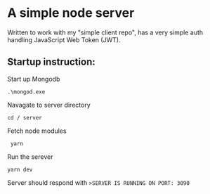 # A simple node server 

Written to work with my "simple client repo", has a very simple auth handling JavaScript Web Token (JWT). 

## Startup instruction:
Start up Mongodb

```.\mongod.exe```

Navagate to server directory

```cd / server```

Fetch node modules

``` yarn```

Run the serever

```yarn dev```

Server should respond with ```>SERVER IS RUNNING ON PORT: 3090```
